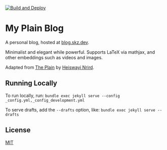 [![Build and Deploy](https://github.com/skzv/my-plain-blog/actions/workflows/github-pages.yml/badge.svg)](https://github.com/skzv/my-plain-blog/actions/workflows/github-pages.yml)

# My Plain Blog

A personal blog, hosted at [blog.skz.dev](https://blog.skz.dev).

Minimalist and elegant while powerful. Supports LaTeX via mathjax, and other embeddings such as videos and images.

Adapted from [The Plain](https://github.com/heiswayi/the-plain) by [Heiswayi Nrird](https://heiswayi.nrird.com).

## Running Locally
To run locally, run:
`bundle exec jekyll serve --config _config.yml,_config_development.yml`

To serve drafts, add the `--drafts` option, like:
`bundle exec jekyll serve --drafts`

## License

[MIT](LICENSE)
